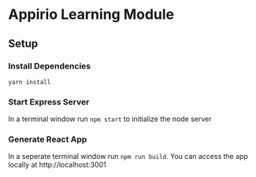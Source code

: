 # Appirio Learning Module


## Setup

### Install Dependencies

`yarn install`

### Start Express Server

In a terminal window run `npm start` to initialize the node server

### Generate React App

In a seperate terminal window run `npm run build`. You can access the app locally at http://localhost:3001


